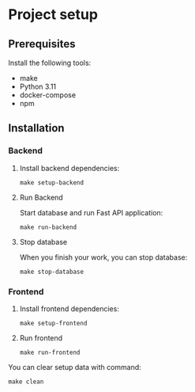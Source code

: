 # Project setup

## Prerequisites

Install the following tools:

- make
- Python 3.11
- docker-compose
- npm

## Installation

### Backend

1. Install backend dependencies:
    ```shell
    make setup-backend
    ```

2. Run Backend

    Start database and run Fast API application:
    
    ```shell
    make run-backend
    ```

3. Stop database

    When you finish your work, you can stop database:
    ```shell
    make stop-database
    ```

### Frontend

1. Install frontend dependencies:
    ```shell
    make setup-frontend
    ```

2. Run frontend
    ```shell
    make run-frontend
    ```

You can clear setup data with command:
```shell
make clean
```
